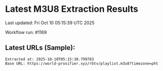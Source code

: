 # Latest M3U8 Extraction Results

Last updated: Fri Oct 10 05:15:39 UTC 2025

Workflow run: #1169

## Latest URLs (Sample):
```
Extracted at: 2025-10-10T05:15:38.799783
Base URL: https://world-proxifier.xyz/rbtv/playlist.m3u8?timezone=pht

```

